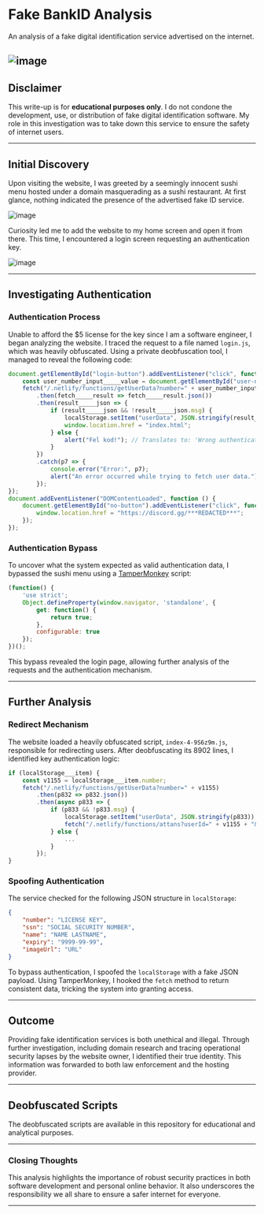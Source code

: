 # Fake BankID Analysis

An analysis of a fake digital identification service advertised on the internet.

![image](https://i.imgur.com/g5KFNPR.png)
---

## Disclaimer

This write-up is for **educational purposes only**. I do not condone the development, use, or distribution of fake digital identification software. My role in this investigation was to take down this service to ensure the safety of internet users.

---

## Initial Discovery

Upon visiting the website, I was greeted by a seemingly innocent sushi menu hosted under a domain masquerading as a sushi restaurant. At first glance, nothing indicated the presence of the advertised fake ID service.

![image](https://i.imgur.com/JyjhuQJ.png)

Curiosity led me to add the website to my home screen and open it from there. This time, I encountered a login screen requesting an authentication key.

![image](https://i.imgur.com/xbw7LcO.png)

---

## Investigating Authentication

### Authentication Process

Unable to afford the $5 license for the key since I am a software engineer, I began analyzing the website. I traced the request to a file named `login.js`, which was heavily obfuscated. Using a private deobfuscation tool, I managed to reveal the following code:

```javascript
document.getElementById("login-button").addEventListener("click", function () {
    const user_number_input_____value = document.getElementById("user-number-input").value;
    fetch("/.netlify/functions/getUserData?number=" + user_number_input_____value)
        .then(fetch_____result => fetch_____result.json())
        .then(result_____json => {
            if (result_____json && !result_____json.msg) {
                localStorage.setItem("userData", JSON.stringify(result_____json));
                window.location.href = "index.html";
            } else {
                alert("Fel kod!"); // Translates to: 'Wrong authentication key!'
            }
        })
        .catch(p7 => {
            console.error("Error:", p7);
            alert("An error occurred while trying to fetch user data.");
        });
});
document.addEventListener("DOMContentLoaded", function () {
    document.getElementById("no-button").addEventListener("click", function () {
        window.location.href = "https://discord.gg/***REDACTED***";
    });
});
```

### Authentication Bypass

To uncover what the system expected as valid authentication data, I bypassed the sushi menu using a [TamperMonkey](https://www.tampermonkey.net/) script:

```javascript
(function() {
    'use strict';
    Object.defineProperty(window.navigator, 'standalone', {
        get: function() {
            return true; 
        },
        configurable: true
    });
})();
```

This bypass revealed the login page, allowing further analysis of the requests and the authentication mechanism.

---

## Further Analysis

### Redirect Mechanism

The website loaded a heavily obfuscated script, `index-4-9S6z9m.js`, responsible for redirecting users. After deobfuscating its 8902 lines, I identified key authentication logic:

```javascript
if (localStorage___item) {
    const v1155 = localStorage___item.number;
    fetch("/.netlify/functions/getUserData?number=" + v1155)
        .then(p832 => p832.json())
        .then(async p833 => {
            if (p833 && !p833.msg) {
                localStorage.setItem("userData", JSON.stringify(p833));
                fetch("/.netlify/functions/attans?userId=" + v1155 + "&action=Gick in i appen");
            } else {
                ...
            }
        });
}
```

### Spoofing Authentication

The service checked for the following JSON structure in `localStorage`:

```json
{ 
    "number": "LICENSE KEY", 
    "ssn": "SOCIAL SECURITY NUMBER", 
    "name": "NAME LASTNAME", 
    "expiry": "9999-99-99", 
    "imageUrl": "URL" 
}
```

To bypass authentication, I spoofed the `localStorage` with a fake JSON payload. Using TamperMonkey, I hooked the `fetch` method to return consistent data, tricking the system into granting access.

---

## Outcome

Providing fake identification services is both unethical and illegal. Through further investigation, including domain research and tracing operational security lapses by the website owner, I identified their true identity. This information was forwarded to both law enforcement and the hosting provider.

---

## Deobfuscated Scripts

The deobfuscated scripts are available in this repository for educational and analytical purposes.

---

### Closing Thoughts

This analysis highlights the importance of robust security practices in both software development and personal online behavior. It also underscores the responsibility we all share to ensure a safer internet for everyone.

---
